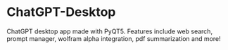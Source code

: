 # ChatGPT-Desktop
ChatGPT desktop app made with PyQT5. Features include web search, prompt manager, wolfram alpha integration, pdf summarization and more!
